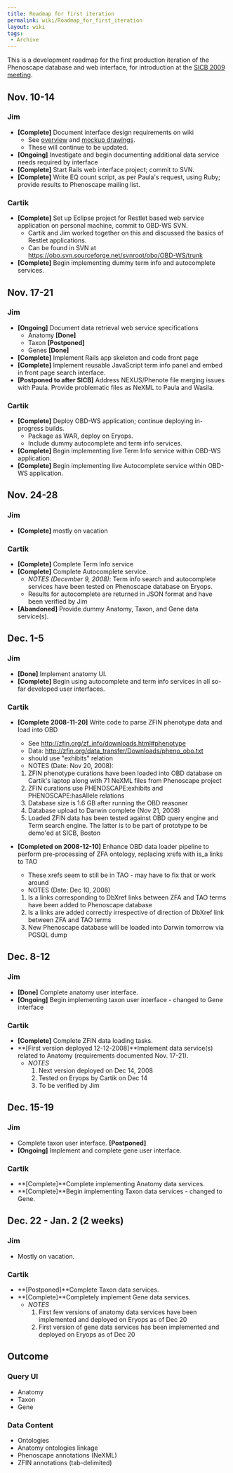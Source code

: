 ```yaml
---
title: Roadmap for first iteration
permalink: wiki/Roadmap_for_first_iteration
layout: wiki
tags:
 - Archive
---
```


This is a development roadmap for the first production iteration of the
Phenoscape database and web interface, for introduction at the [SICB
2009 meeting](http://www.sicb.org/meetings/2009/index.php3).

## Nov. 10-14

### Jim

- **\[Complete\]** Document interface design requirements on wiki
  - See <a href="Web_UI_first_iteration" class="wikilink"
    title="overview">overview</a> and
    <a href="Web_UI_mockups" class="wikilink" title="mockup drawings">mockup
    drawings</a>.
  - These will continue to be updated.
- **\[Ongoing\]** Investigate and begin documenting additional data
  service needs required by interface
- **\[Complete\]** Start Rails web interface project; commit to SVN.
- **\[Complete\]** Write EQ count script, as per Paula's request, using
  Ruby; provide results to Phenoscape mailing list.

### Cartik

- **\[Complete\]** Set up Eclipse project for Restlet based web service
  application on personal machine, commit to OBD-WS SVN.
  - Cartik and Jim worked together on this and discussed the basics of
    Restlet applications.
  - Can be found in SVN at
    <https://obo.svn.sourceforge.net/svnroot/obo/OBD-WS/trunk>
- **\[Complete\]** Begin implementing dummy term info and autocomplete
  services.

## Nov. 17-21

### Jim

- **\[Ongoing\]** Document data retrieval web service specifications
  - Anatomy **\[Done\]**
  - Taxon **\[Postponed\]**
  - Genes **\[Done\]**
- **\[Complete\]** Implement Rails app skeleton and code front page
- **\[Complete\]** Implement reusable JavaScript term info panel and
  embed in front page search interface.
- **\[Postponed to after SICB\]** Address NEXUS/Phenote file merging
  issues with Paula. Provide problematic files as NeXML to Paula and
  Wasila.

### Cartik

- **\[Complete\]** Deploy OBD-WS application; continue deploying
  in-progress builds.
  - Package as WAR, deploy on Eryops.
  - Include dummy autocomplete and term info services.
- **\[Complete\]** Begin implementing live Term Info service within
  OBD-WS application.
- **\[Complete\]** Begin implementing live Autocomplete service within
  OBD-WS application.

## Nov. 24-28

### Jim

- **\[Complete\]** mostly on vacation

### Cartik

- **\[Complete\]** Complete Term Info service
- **\[Complete\]** Complete Autocomplete service.
  - *NOTES (December 9, 2008)*: Term info search and autocomplete
    services have been tested on Phenoscape database on Eryops.
  - Results for autocomplete are returned in JSON format and have been
    verified by Jim
- **\[Abandoned\]** Provide dummy Anatomy, Taxon, and Gene data
  service(s).

## Dec. 1-5

### Jim

- **\[Done\]** Implement anatomy UI.
- **\[Complete\]** Begin using autocomplete and term info services in
  all so-far developed user interfaces.

### Cartik

- **\[Complete 2008-11-20\]** Write code to parse ZFIN phenotype data
  and load into OBD
  - See <http://zfin.org/zf_info/downloads.html#phenotype>
  - Data: <http://zfin.org/data_transfer/Downloads/pheno_obo.txt>
  - should use "exhibits" relation
  - NOTES (Date: Nov 20, 2008):

  1.  ZFIN phenotype curations have been loaded into OBD database on
      Cartik's laptop along with 71 NeXML files from Phenoscape project
  2.  ZFIN curations use PHENOSCAPE:exhibits and PHENOSCAPE:hasAllele
      relations
  3.  Database size is 1.6 GB after running the OBD reasoner
  4.  Database upload to Darwin complete (Nov 21, 2008)
  5.  Loaded ZFIN data has been tested against OBD query engine and Term
      search engine. The latter is to be part of prototype to be demo'ed
      at SICB, Boston
- **\[Completed on 2008-12-10\]** Enhance OBD data loader pipeline to
  perform pre-processing of ZFA ontology, replacing xrefs with is_a
  links to TAO
  - These xrefs seem to still be in TAO - may have to fix that or work
    around
  - NOTES (Date: Dec 10, 2008)

  1.  Is a links corresponding to DbXref links between ZFA and TAO terms
      have been added to Phenoscape database
  2.  Is a links are added correctly irrespective of direction of DbXref
      link between ZFA and TAO terms
  3.  New Phenoscape database will be loaded into Darwin tomorrow via
      PGSQL dump

## Dec. 8-12

### Jim

- **\[Done\]** Complete anatomy user interface.
- **\[Ongoing\]** Begin implementing taxon user interface - changed to
  Gene interface

### Cartik

- **\[Complete\]** Complete ZFIN data loading tasks.
- **\[First version deployed 12-12-2008\]**Implement data service(s)
  related to Anatomy (requirements documented Nov. 17-21).
  - *NOTES*
    1.  Next version deployed on Dec 14, 2008
    2.  Tested on Eryops by Cartik on Dec 14
    3.  To be verified by Jim

## Dec. 15-19

### Jim

- Complete taxon user interface. **\[Postponed\]**
- **\[Ongoing\]** Implement and complete gene user interface.

### Cartik

- **\[Complete\]**Complete implementing Anatomy data services.
- **\[Complete\]**Begin implementing Taxon data services - changed to
  Gene.

## Dec. 22 - Jan. 2 (2 weeks)

### Jim

- Mostly on vacation.

### Cartik

- **\[Postponed\]**Complete Taxon data services.
- **\[Complete\]**Completely implement Gene data services.
  - *NOTES*
    1.  First few versions of anatomy data services have been
        implemented and deployed on Eryops as of Dec 20
    2.  First version of gene data services has been implemented and
        deployed on Eryops as of Dec 20

## Outcome

### Query UI

- Anatomy
- Taxon
- Gene

### Data Content

- Ontologies
- Anatomy ontologies linkage
- Phenoscape annotations (NeXML)
- ZFIN annotations (tab-delimited)
